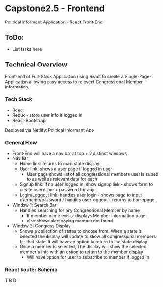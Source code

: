 # Capstone2.5 - Frontend
Political Informant Application - React Front-End

## ToDo:
- List tasks here

## Technical Overview
Front-end of Full-Stack Application using React to create a Single-Page-Application allowing easy access to relevent Congressional Member information.

### Tech Stack
- React
- Redux - store user info if logged in
- React-Bootstrap

Deployed via Netlify: [Political Informant App](https://tranquil-quokka-0aa89d.netlify.app/)

### General Flow
- Front-End will have a nav bar at top + 2 distinct windows
- Nav bar
  - Home link: returns to main state display
  - User link: shows a user page if logged in user
    - User page shows list of all congressional members user is subed to as well as relevant data for each
  - Signup link: if no user logged in, show signup link - shows form to create username + password for app
  - Login/Loggout link: handles user login - shows page to input username/password / handles user loggout - returns to homepage
- Window 1: Search Bar
  - Handles searching for any Congressional Member by name
    - If member name exists: displays Member information page
    - else shows alert saying member not found
- Window 2: Congress Display
  - Shows a collection of states to choose from. When a state is selected the display will update to show all congressional members for that state. It will have an option to return to the state display
  - Once a member is selected, The display will show the selected member's info with an option to return to the member display
    - Will have option for user to subscribe to member if logged in
    
### React Router Schema
T B D
